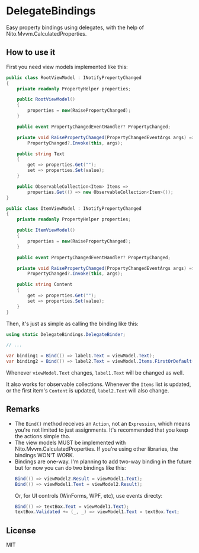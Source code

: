 # DelegateBindings

Easy property bindings using delegates, with the help of
Nito.Mvvm.CalculatedProperties.

## How to use it

First you need view models implemented like this:

```csharp
public class RootViewModel : INotifyPropertyChanged
{
	private readonly PropertyHelper properties;

	public RootViewModel()
	{
		properties = new(RaisePropertyChanged);
	}

	public event PropertyChangedEventHandler? PropertyChanged;

	private void RaisePropertyChanged(PropertyChangedEventArgs args) =>
		PropertyChanged?.Invoke(this, args);

	public string Text
	{
		get => properties.Get("");
		set => properties.Set(value);
	}

	public ObservableCollection<Item> Items =>
		properties.Get(() => new ObservableCollection<Item>());
}

public class ItemViewModel : INotifyPropertyChanged
{
	private readonly PropertyHelper properties;

	public ItemViewModel()
	{
		properties = new(RaisePropertyChanged);
	}

	public event PropertyChangedEventHandler? PropertyChanged;

	private void RaisePropertyChanged(PropertyChangedEventArgs args) =>
		PropertyChanged?.Invoke(this, args);

	public string Content
	{
		get => properties.Get("");
		set => properties.Set(value);
	}
}
```

Then, it's just as simple as calling the binding like this:

```csharp
using static DelegateBindings.DelegateBinder;

// ...

var binding1 = Bind(() => label1.Text = viewModel.Text);
var binding2 = Bind(() => label2.Text = viewModel.Items.FirstOrDefault()?.Content);
```

Whenever `viewModel.Text` changes, `label1.Text` will be changed as well.

It also works for observable collections. Whenever the `Items` list is updated, 
or the first item's `Content` is updated, `label2.Text` will also change.

## Remarks

* The `Bind()` method receives an `Action`, not an `Expression`, which means
  you're not limited to just assignments. It's recommended that you keep the
  actions simple tho.
* The view models MUST be implemented with Nito.Mvvm.CalculatedProperties. If
  you're using other libraries, the bindings WON'T WORK.
* Bindings are one-way. I'm planning to add two-way binding in the future but
  for now you can do two bindings like this:
  ```csharp
  Bind(() => viewModel2.Result = viewModel1.Text);
  Bind(() => viewModel1.Text = viewModel2.Result);
  ```
  Or, for UI controls (WinForms, WPF, etc), use events directy:
  ```csharp
  Bind(() => textBox.Text = viewModel1.Text);
  textBox.Validated += (_, _) => viewModel1.Text = textBox.Text;
  ```

## License

MIT
